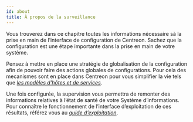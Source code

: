 ```yaml
---
id: about
title: À propos de la surveillance
---
```


Vous trouverez dans ce chapitre toutes les informations nécessaire sà la prise en main de l’interface de configuration
de Centreon. Sachez que la configuration est une étape importante dans la prise en main de votre système.

Pensez à mettre en place une stratégie de globalisation de la configuration afin de pouvoir faire des actions globales
de configurations. Pour cela des mecanismes sont en place dans Centreon pour vous simplifier la vie tels que
*[les modèles d’hôtes et de services](templates.html)*.

Une fois configurée, la supervision vous permettra de remonter des informations relatives à l’état de santé de votre
Système d’informations. Pour connaître le fonctionnement de l’interface d’exploitation de ces résultats, référez vous
au *[guide d’exploitation](../alerts-notifications.html/init-alerts-notifications)*.
